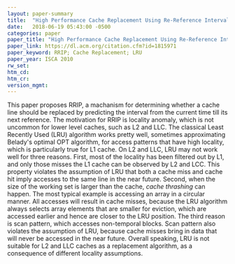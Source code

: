 ```yaml
---
layout: paper-summary
title:  "High Performance Cache Replacement Using Re-Reference Interval Prediction"
date:   2018-06-19 05:43:00 -0500
categories: paper
paper_title: "High Performance Cache Replacement Using Re-Reference Interval Prediction"
paper_link: https://dl.acm.org/citation.cfm?id=1815971
paper_keyword: RRIP; Cache Replacement; LRU
paper_year: ISCA 2010
rw_set: 
htm_cd: 
htm_cr: 
version_mgmt: 
---
```


This paper proposes RRIP, a machanism for determining whether a cache line should be replaced 
by predicting the interval from the current time till its next reference. The motivation for 
RRIP is locality anomaly, which is not uncommon for lower level caches, such as L2 and LLC.
The classical Least Recently Used (LRU) algorithm works pretty well, sometimes approximating
Belady's optimal OPT algorithm, for access patterns that have high locality, which is particularly 
true for L1 cache. On L2 and LLC, LRU may not work well for three reasons. First, most of the locality
has been filtered out by L1, and only those misses the L1 cache can be observed by L2 and LCC. This 
property violates the assumption of LRU that both a cache miss and cache hit imply accesses to the 
same line in the near future. Second, when the size of the working set is larger than the cache, 
*cache thrashing* can happen. The most typical example is accessing an array in a circular manner. 
All accesses will result in cache misses, because the LRU algorithm always selects array elements 
that are smaller for eviction, which are accessed earlier and hence are closer to the LRU position. 
The third reason is scan pattern, which accesses non-temporal blocks. Scan pattern also violates the 
assumption of LRU, because cache misses bring in data that will never be accessed in the near future. 
Overall speaking, LRU is not suitable for L2 and LLC caches as a replacement algorithm, as a consequence 
of different locality assumptions.